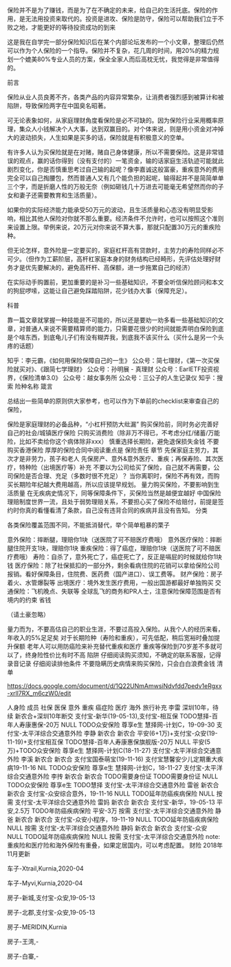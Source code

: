 
保险并不是为了赚钱，而是为了在不确定的未来，给自己的生活托底。保险的作用，是无法用投资来取代的。投资是进攻、保险是防守，保险可以帮助我们立于不败之地，才能更好的等待投资成功的到来


这是我在自学完一部分保险知识后在某个内部论坛发布的一个小文章，整理后仍然可以作为个人保险的一个指导。保险并不复杂，花几周的时间，用20%的精力规划一个媲美80%专业人员的方案，保全全家人而后高枕无忧，我觉得是非常值得的。

前言

保险从业人员良莠不齐，各类产品的内容异常繁杂，让消费者强烈感到被算计和被陷阱，导致保险两字在中国臭名昭著。

可无论表象如何，从家庭理财角度看保险是必不可缺的。因为保险行业采用概率原理，集众人小钱解决个人大事，达到双赢目的。对个体来说，则是用小资金对冲掉大的波动损失，人生如果是买多的话，保险就是有积极意义的空单。

有许多人认为买保险就是在对赌，赌自己身体健康，所以不需要保险。这是非常错误的观点，赢的话你得到（没有支付的）一笔资金，输的话家庭生活轨迹可能就此剧烈变化，你是否慎重思考过自己输的起呢？像李嘉诚这般富豪，重疾意外的费用完全可以自己掏腰包，然而普通人又有几个能负担的起呢，输得起并不是简简单单三个字，而是折磨人性的万般无奈（例如砸钱几十万进去可能毫无希望然而你的子女和妻子还需要教育和生活质量）。

如果你的实际经济能力能承受50万元的波动，且生活质量和心态没有明显受影响，相比其他人保险对你就不那么重要。经济条件不允许时，也可以按照这个准则来设置上限。举例来说，20万元对你来说不算大事，那就只配置30万元的重疾险种。

但无论怎样，意外险是一定要买的，家庭杠杆高有贷款时，主劳力的寿险同样必不可少。（但作为工薪阶层，高杆杠家庭本身的财务结构已经畸形，先评估处理好财务才是优先要解决的，避免高杆杆、高保额，进一步拖累自己的经济）

在实际动手购置前，更加重要的是补习一些基础知识，不要全听信保险顾问和本文的狗屁啰嗦，这能让自己避免踩踏陷阱，花少钱办大事（保障充足）。

科普

靠一篇文章就掌握一种技能是不可能的，所以还是要劝一劝多看一些基础知识的文章，对普通人来说不需要精算师的能力，只需要花很少的时间就能弄明白保险到底是个啥东西，到底龟儿子们有没有糊弄我，到底我不该买什么（买什么是另一个头疼的话题）

知乎：李元霸，《如何用保险保障自己的一生》
公众号：简七理财，《第一次买保险就买对》、《跟简七学理财》
公众号：孙明展 - 真理财
公众号：EarlETF投资视界，《保险清单3.0》
公众号：越女事务所
公众号：三公子的人生记录仪
知乎：搜索 险种名称
箴言

总结出一些简单的原则供大家参考，也可以作为下单前的checklist来审查自己的保险，

保险是家庭理财的必备品种，“小杠杆预防大纰漏”
购买保险前，同时务必完善好自己的社会/城镇医疗保险
只购买消费险（除非万不得已，不考虑分红/储蓄/万能险，比如不卖给你这个病体除非xxx）
慎重选择长期险，避免退保损失金钱
不要购买香港保险
厚厚的保险合同中阅读重点是 保险责任 章节
先保家庭主劳力，其次才是非劳力，孩子和老人
先保房产、意外&意外医疗、重疾；再保寿险、其次医疗，特种险（出境医疗等）补充
不要以为公司给买了保险，自己就不再需要，公司保险是否合理、充足（多数时很不充足）？
当你离职时，保险不再有效，而购买长期险年纪越大费用越高，所以应该提早规划。
量力购买保险，不要影响到生活质量
在无疾病史情况下，同等保障条件下，买保险当然是越便宜越好
中国保险理赔制度世界一流，且处于弱势理赔关系，不要担心买了保险不给赔付，前提是签约时你真的看懂看清了条款，自己没有违背合同的疾病并且没有告知。
分类

各类保险覆盖范围不同，不能抵消替代，举个简单粗暴的栗子

意外保险：摔断腿，理赔你1块（送医院了可不赔医疗费哦）
意外医疗保险：摔断腿住院开支1块，理赔你1块
重疾保险：得了癌症，理赔你1块（送医院了可不赔医疗费哦）
寿险：自杀了，意外死亡了，癌症死亡了，反正是嗝屁的时候就给你1块钱
医疗保险：除了社保抵扣的一部分外，剩余看病住院的花销可以拿给保险公司报销。看好保障条目，住院费、医药费（国产进口）、误工费等。
财产保险：房子着火、水管爆裂等
出境医疗：境外发生医疗费用，一般出国游都最好单独购买
交通保险：飞机晚点、失联等
全球乱飞的商务和PR人士，注意保险保障范围是否有境内的约束
省钱

（请土豪忽略）

量力而为，不要高估自己的职业生涯，不要过高投入保险。从我个人的经历来看，年收入的5%足足矣
对于长期险种（寿险和重疾），可先低配，稍后宽裕时叠加提升保额
老年人可以用防癌险来补充替代重疾和医疗
重疾等保险到70岁差不多就可以了，终身险性价比有时不高
陷阱
仔细阅读购买须知，不确定的联系客服，记得录音记录
仔细阅读排他条件
不要隐瞒历史病情来购买保险，只会白白浪费金钱
清单

https://docs.google.com/document/d/1Q22UNmAmwsiNdvfdd7pedv1eRgxx-xrll7RX_m6czW0/edit

人身险
成员
社保
医保
意外
重疾
癌症险
医疗
海外
旅行补充
李雷
深圳10年，待续
新农合+深圳10年断交
支付宝-新华(19-05-13),支付宝-相互保
TODO慧择-百年人寿康惠保-20万
NULL
TODO众安保险 尊享e生
慧择网-计划C，19-09-30
支付宝-太平洋综合交通意外险
李静
新农合
新农合
平安(6+1万)+支付宝-众安(19-11-19)+支付宝相互保
TODO慧择-百年人寿康惠保旗舰版-20万
NULL
平安(5万)+TODO众安保险 尊享e生
慧择网-计划C(18-11-27)
支付宝-太平洋综合交通意外险
李溪
新农合
新农合
支付宝国泰萌宝(19-11-16)
支付宝慧馨安少儿定期重大疾病19-11-16
NIL
TODO众安保险 尊享e生
慧择网-计划C，18-11-27
支付宝-太平洋综合交通意外险
李抟
新农合
新农合
TODO需要身份证
TODO需要身份证
NULL
TODO众安保险 尊享e生
TODO慧择
支付宝-太平洋综合交通意外险
雷爸
新农合
新农合
支付宝-众安综合意外，19-11-16
NULL
TODO延年防癌疾病保险
NULL
按需
支付宝-太平洋综合交通意外险
雷妈
新农合
新农合
支付宝-新华，19-05-13
平安,2.5万
TODO年防癌疾病保险
平安-3万
按需
支付宝-太平洋综合交通意外险
静爸
新农合
新农合
支付宝-众安小程序，19-11-19
NULL
TODO延年防癌疾病保险
NULL
按需
支付宝-太平洋综合交通意外险
静妈
新农合
新农合
支付宝-众安
NULL
TODO延年防癌疾病保险
NULL
按需
支付宝-太平洋综合交通意外险
note: 重疾险和医疗险和海外保险有重叠，如果定居国内，可以考虑配置。
财险
2018年11月更新

 车子-Xtrail,Kurnia,2020-04

 车子-Myvi,Kurnia,2020-04

 房子-新城,支付宝-众安,19-05-13

 房子-北郡,支付宝-众安,19-05-13

 房子-MERIDIN,Kurnia

 房子-王湾,-

 房子-白寨,-

